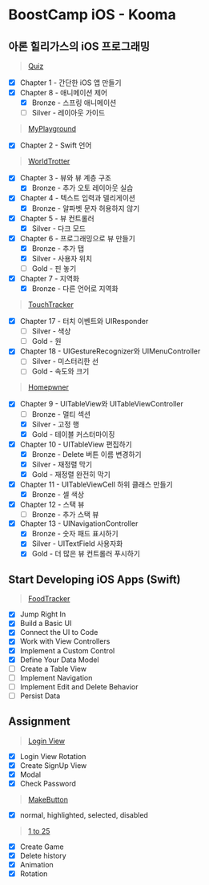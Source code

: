 # BoostCamp iOS - Kooma

## 아론 힐리가스의 iOS 프로그래밍
> [Quiz](https://github.com/leejun6694/BoostCamp_iOS_kooma/tree/master/Aaron%20Hillegass/Quiz)
- [x] Chapter 1 - 간단한 iOS 앱 만들기
- [x] Chapter 8 - 애니메이션 제어
  - [x] Bronze - 스프링 애니메이션
  - [ ] Silver - 레이아웃 가이드
> [MyPlayground](https://github.com/leejun6694/BoostCamp_iOS_kooma/tree/master/Aaron%20Hillegass/MyPlayground.playground)
- [x] Chapter 2 - Swift 언어
> [WorldTrotter](https://github.com/leejun6694/BoostCamp_iOS_kooma/tree/master/Aaron%20Hillegass/WorldTrotter)
- [x] Chapter 3 - 뷰와 뷰 계층 구조
  - [x] Bronze - 추가 오토 레이아웃 실습
- [x] Chapter 4 - 텍스트 입력과 델리게이션
  - [x] Bronze - 알파벳 문자 허용하지 않기
- [x] Chapter 5 - 뷰 컨트롤러
  - [x] Silver - 다크 모드
- [x] Chapter 6 - 프로그래밍으로 뷰 만들기
  - [x] Bronze - 추가 탭
  - [x] Silver - 사용자 위치
  - [ ] Gold - 핀 놓기
- [x] Chapter 7 - 지역화
  - [x] Bronze - 다른 언어로 지역화
> [TouchTracker](https://github.com/leejun6694/BoostCamp_iOS_kooma/tree/master/Aaron%20Hillegass/TouchTracker)
- [x] Chapter 17 - 터치 이벤트와 UIResponder
  - [ ] Silver - 색상
  - [ ] Gold - 원
- [x] Chapter 18 - UIGestureRecognizer와 UIMenuController
  - [ ] Silver - 미스터리한 선
  - [ ] Gold - 속도와 크기
> [Homepwner](https://github.com/leejun6694/BoostCamp_iOS_kooma/tree/master/Aaron%20Hillegass/Homepwner)
- [x] Chapter 9 - UITableView와 UITableViewController
  - [ ] Bronze - 멀티 섹션
  - [x] Silver - 고정 행
  - [x] Gold - 테이블 커스터마이징
- [x] Chapter 10 - UITableView 편집하기
  - [x] Bronze - Delete 버튼 이름 변경하기
  - [x] Silver - 재정렬 막기
  - [x] Gold - 재정렬 완전히 막기
- [x] Chapter 11 - UITableViewCell 하위 클래스 만들기
  - [x] Bronze - 셀 색상
- [x] Chapter 12 - 스택 뷰
  - [ ] Bronze - 추가 스택 뷰
- [x] Chapter 13 - UINavigationController
  - [x] Bronze - 숫자 패드 표시하기
  - [x] Silver - UITextField 사용자화
  - [x] Gold - 더 많은 뷰 컨트롤러 푸시하기

## Start Developing iOS Apps (Swift)
> [FoodTracker](https://github.com/leejun6694/BoostCamp_iOS_kooma/tree/master/FoodTracker)
- [x] Jump Right In
- [x] Build a Basic UI
- [x] Connect the UI to Code
- [x] Work with View Controllers
- [x] Implement a Custom Control
- [x] Define Your Data Model
- [ ] Create a Table View
- [ ] Implement Navigation
- [ ] Implement Edit and Delete Behavior
- [ ] Persist Data

## Assignment
> [Login View](https://github.com/leejun6694/BoostCamp_iOS_kooma/tree/master/week2/LoginView)
  - [x] Login View Rotation
  - [x] Create SignUp View
  - [x] Modal
  - [x] Check Password
> [MakeButton](https://github.com/leejun6694/BoostCamp_iOS_kooma/tree/master/week3/MakeButton)
  - [x] normal, highlighted, selected, disabled
> [1 to 25](https://github.com/leejun6694/BoostCamp_iOS_kooma/tree/master/week4/OneToTwentyFive)
  - [x] Create Game
  - [x] Delete history
  - [x] Animation
  - [x] Rotation
